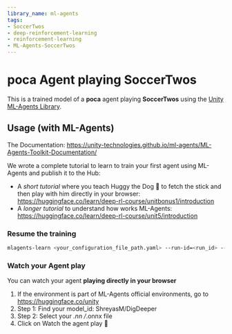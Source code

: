 ```yaml
---
library_name: ml-agents
tags:
- SoccerTwos
- deep-reinforcement-learning
- reinforcement-learning
- ML-Agents-SoccerTwos
---
```


  # **poca** Agent playing **SoccerTwos**
  This is a trained model of a **poca** agent playing **SoccerTwos**
  using the [Unity ML-Agents Library](https://github.com/Unity-Technologies/ml-agents).

  ## Usage (with ML-Agents)
  The Documentation: https://unity-technologies.github.io/ml-agents/ML-Agents-Toolkit-Documentation/

  We wrote a complete tutorial to learn to train your first agent using ML-Agents and publish it to the Hub:
  - A *short tutorial* where you teach Huggy the Dog 🐶 to fetch the stick and then play with him directly in your
  browser: https://huggingface.co/learn/deep-rl-course/unitbonus1/introduction
  - A *longer tutorial* to understand how works ML-Agents:
  https://huggingface.co/learn/deep-rl-course/unit5/introduction

  ### Resume the training
  ```bash
  mlagents-learn <your_configuration_file_path.yaml> --run-id=<run_id> --resume
  ```

  ### Watch your Agent play
  You can watch your agent **playing directly in your browser**

  1. If the environment is part of ML-Agents official environments, go to https://huggingface.co/unity
  2. Step 1: Find your model_id: ShreyasM/DigDeeper
  3. Step 2: Select your *.nn /*.onnx file
  4. Click on Watch the agent play 👀
  